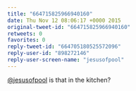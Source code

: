 ```yaml
---
title: "664715825966940160"
date: Thu Nov 12 08:06:17 +0000 2015
original-tweet-id: "664715825966940160"
retweets: 0
favorites: 0
reply-tweet-id: "664705180525572096"
reply-user-id: "898272146"
reply-user-screen-name: "jesusofpool"
---
```

<a href="https://twitter.com/jesusofpool">@jesusofpool</a> is that in the kitchen?
